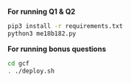 
**For running Q1 & Q2**

```bash
pip3 install -r requirements.txt
python3 me18b182.py
```

**For running bonus questions**

```bash
cd gcf
. ./deploy.sh
```
